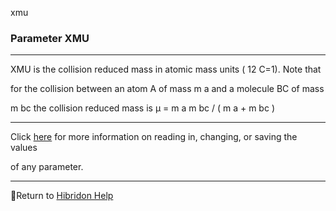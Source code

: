 xmu


###   Parameter XMU


------------------------------


XMU is the collision reduced mass in atomic mass units ( 12 C=1).  Note that

for the collision between an atom A of mass  m a   and a molecule BC of mass

m bc   the collision reduced mass is µ =  m a    m bc   / (  m a   +  m bc  )


------------------------------


Click  [here](params.html)   for more information on reading in, changing, or saving the values

of any parameter.


------------------------------


[](hibhelp.html) [](up_arrow.gif)  Return to  [Hibridon Help](hibhelp.html)
